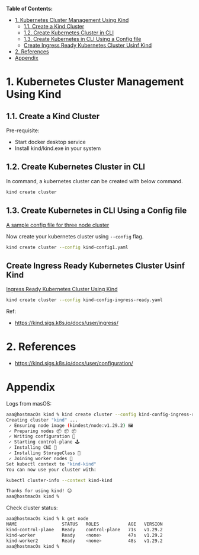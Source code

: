 **Table of Contents:**
- [1. Kubernetes Cluster Management Using Kind](#1-kubernetes-cluster-management-using-kind)
  - [1.1. Create a Kind Cluster](#11-create-a-kind-cluster)
  - [1.2. Create Kubernetes Cluster in CLI](#12-create-kubernetes-cluster-in-cli)
  - [1.3. Create Kubernetes in CLI Using a Config file](#13-create-kubernetes-in-cli-using-a-config-file)
  - [Create Ingress Ready Kubernetes Cluster Usinf Kind](#create-ingress-ready-kubernetes-cluster-usinf-kind)
- [2. References](#2-references)
- [Appendix](#appendix)


# 1. Kubernetes Cluster Management Using Kind


## 1.1. Create a Kind Cluster

Pre-requisite:
- Start docker desktop service
- Install kind/kind.exe in your system 

## 1.2. Create Kubernetes Cluster in CLI

In command, a kubernetes cluster can be created with below command.
```bash
kind create cluster
```

## 1.3. Create Kubernetes in CLI Using a Config file
[A sample config file for three node cluster](./kind-config1.yaml)

Now create your kubernetes cluster using `--config` flag.
```bash
kind create cluster --config kind-config1.yaml
```


## Create Ingress Ready Kubernetes Cluster Usinf Kind


[Ingress Ready Kubernetes Cluster Using Kind](./kind-config-ingress-ready.yaml)

```bash
kind create cluster --config kind-config-ingress-ready.yaml
```

Ref:
- https://kind.sigs.k8s.io/docs/user/ingress/



# 2. References
- https://kind.sigs.k8s.io/docs/user/configuration/



# Appendix
Logs from masOS:
```bash
aaa@hostmacOs kind % kind create cluster --config kind-config-ingress-ready.yaml
Creating cluster "kind" ...
 ✓ Ensuring node image (kindest/node:v1.29.2) 🖼
 ✓ Preparing nodes 📦 📦 📦  
 ✓ Writing configuration 📜 
 ✓ Starting control-plane 🕹️ 
 ✓ Installing CNI 🔌 
 ✓ Installing StorageClass 💾 
 ✓ Joining worker nodes 🚜 
Set kubectl context to "kind-kind"
You can now use your cluster with:

kubectl cluster-info --context kind-kind

Thanks for using kind! 😊
aaa@hostmacOs kind % 
```

Check cluster status:
```bash
aaa@hostmacOs kind % k get node
NAME                 STATUS   ROLES           AGE   VERSION
kind-control-plane   Ready    control-plane   71s   v1.29.2
kind-worker          Ready    <none>          47s   v1.29.2
kind-worker2         Ready    <none>          48s   v1.29.2
aaa@hostmacOs kind % 
```